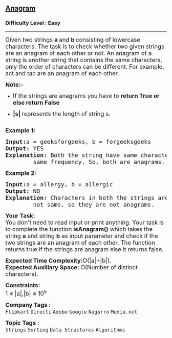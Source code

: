 <h2><a href="https://www.geeksforgeeks.org/problems/anagram-1587115620/1?page=1&company=Flipkart&difficulty=Easy&sortBy=submissions">Anagram</a></h2><h3>Difficulty Level : Easy</h3><hr><div class="problems_problem_content__Xm_eO"><p><span style="font-size: 18px;">Given two strings&nbsp;<strong>a&nbsp;</strong>and&nbsp;<strong>b&nbsp;</strong>consisting of lowercase characters. The task is to check whether two given strings are an anagram of each other or not. An anagram of a string is another string that contains the same characters, only the order of characters can be different. For example, act and tac are an anagram of each other.</span></p>
<p><span style="font-size: 18px;"><strong>Note:-</strong> </span></p>
<ul>
<li>
<p><span style="font-size: 18px;">If the strings are anagrams you have to <strong>return True or else return False</strong></span></p>
</li>
<li>
<p><span style="font-size: 18px;"><strong>|s| </strong>represents the length of string s.</span></p>
</li>
</ul>
<p><br><span style="font-size: 18px;"><strong>Example 1:</strong></span></p>
<pre><span style="font-size: 18px;"><strong>Input:</strong>a = geeksforgeeks, b = forgeeksgeeks
<strong>Output: </strong>YES
<strong>Explanation: </strong>Both the string have same characters with
        same frequency. So, both are anagrams.</span></pre>
<p><span style="font-size: 18px;"><strong>Example 2:</strong></span></p>
<pre><span style="font-size: 18px;"><strong>Input:</strong>a = allergy, b = allergic
<strong>Output: </strong>NO
<strong>Explanation: </strong>Characters in both the strings are 
&nbsp;       not same, so they are not anagrams.</span></pre>
<p><span style="font-size: 18px;"><strong>Your Task:</strong></span><br><span style="font-size: 18px;">You don't need to read input or print anything. Your&nbsp;</span><span style="font-size: 18px;">task is to complete the function&nbsp;<strong>isAnagram()</strong> which takes the string <strong>a</strong> and string <strong>b</strong> as input parameter and check if the two strings are an anagram of each other. The function returns true if the strings are anagram else it returns false.</span></p>
<p><span style="font-size: 18px;"><strong>Expected Time Complexity:</strong>O(|a|+|b|).<br><strong>Expected Auxiliary Space:&nbsp;</strong>O(Number of distinct characters).</span></p>
<p><span style="font-size: 18px;"><strong>Constraints:</strong><br>1 ≤ |a|,|b| ≤ 10<sup>5</sup></span></p></div><p><span style=font-size:18px><strong>Company Tags : </strong><br><code>Flipkart</code>&nbsp;<code>Directi</code>&nbsp;<code>Adobe</code>&nbsp;<code>Google</code>&nbsp;<code>Nagarro</code>&nbsp;<code>Media.net</code>&nbsp;<br><p><span style=font-size:18px><strong>Topic Tags : </strong><br><code>Strings</code>&nbsp;<code>Sorting</code>&nbsp;<code>Data Structures</code>&nbsp;<code>Algorithms</code>&nbsp;